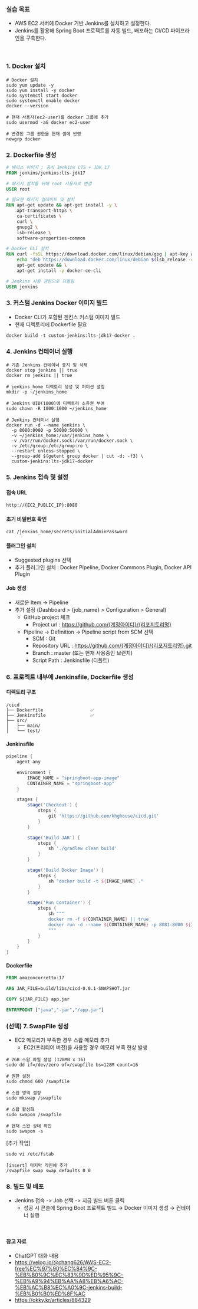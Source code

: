 ### 실습 목표

- AWS EC2 서버에 Docker 기반 Jenkins를 설치하고 설정한다.
- Jenkins를 활용해 Spring Boot 프로젝트를 자동 빌드, 배포하는 CI/CD 파이프라인을 구축한다.

<br />

### 1. Docker 설치

```shell
# Docker 설치
sudo yum update -y
sudo yum install -y docker
sudo systemctl start docker
sudo systemctl enable docker
docker --version

# 현재 사용자(ec2-user)를 docker 그룹에 추가
sudo usermod -aG docker ec2-user

# 변경된 그룹 권한을 현재 셀에 반영
newgrp docker
```

### 2. Dockerfile 생성

```dockerfile
# 베이스 이미지 : 공식 Jenkins LTS + JDK 17
FROM jenkins/jenkins:lts-jdk17

# 패키지 설치를 위해 root 사용자로 변경
USER root

# 필요한 패키지 업데이트 및 설치
RUN apt-get update && apt-get install -y \
    apt-transport-https \
    ca-certificates \
    curl \
    gnupg2 \
    lsb-release \
    software-properties-common

# Docker CLI 설치
RUN curl -fsSL https://download.docker.com/linux/debian/gpg | apt-key add - && \
    echo "deb https://download.docker.com/linux/debian $(lsb_release -cs) stable" > /etc/apt/sources.list.d/docker.list && \
    apt-get update && \
    apt-get install -y docker-ce-cli

# Jenkins 사용 권한으로 되돌림
USER jenkins
```

### 3. 커스텀 Jenkins Docker 이미지 빌드

- Docker CLI가 포함된 젠킨스 커스텀 이미지 빌드
- 현재 디렉토리에 Dockerfile 필요

```shell
docker build -t custom-jenkins:lts-jdk17-docker .
```

### 4. Jenkins 컨테이너 실행

```shell
# 기존 Jenkins 컨테이너 중지 및 삭제
docker stop jenkins || true
docker rm jenkins || true

# jenkins_home 디렉토리 생성 및 퍼미션 설정
mkdir -p ~/jenkins_home

# Jenkins UID(1000)에 디렉토리 소유권 부여
sudo chown -R 1000:1000 ~/jenkins_home

# Jenkins 컨테이너 실행
docker run -d --name jenkins \
  -p 8080:8080 -p 50000:50000 \
  -v ~/jenkins_home:/var/jenkins_home \
  -v /var/run/docker.sock:/var/run/docker.sock \
  -v /etc/group:/etc/group:ro \
  --restart unless-stopped \
  --group-add $(getent group docker | cut -d: -f3) \
  custom-jenkins:lts-jdk17-docker
```

### 5. Jenkins 접속 및 설정

#### 접속 URL

```text
http://{EC2_PUBLIC_IP}:8080
```

#### 초기 비밀번호 확인

```shell
cat /jenkins_home/secrets/initialAdminPassword
```

#### 플러그인 설치

- Suggested plugins 선택
- 추가 플러그인 설치 : Docker Pipeline, Docker Commons Plugin, Docker API Plugin

#### Job 생성

- 새로운 Item -> Pipeline
- 추가 설정 (Dashboard > {job_name} > Configuration > General)
    - GitHub project 체크
        - Project url : https://github.com/{계정아이디}/{리포지토리명}
    - Pipeline -> Definition -> Pipeline script from SCM 선택
        - SCM : Git
        - Repository URL : https://github.com/{계정아이디}/{리포지토리명}.git
        - Branch : master (또는 현재 사용중인 브랜치)
        - Script Path : Jenkinsfile (디폴트)

### 6. 프로젝트 내부에 Jenkinsfile, Dockerfile 생성

#### 디렉토리 구조

```text
/cicd
├── Dockerfile                  ✅
├── Jenkinsfile                 ✅
├── src/
│   ├── main/
│   └── test/
```

#### Jenkinsfile

```groovy
pipeline {
    agent any

    environment {
        IMAGE_NAME = "springboot-app-image"
        CONTAINER_NAME = "springboot-app"
    }

    stages {
        stage('Checkout') {
            steps {
                git 'https://github.com/khghouse/cicd.git'
            }
        }

        stage('Build JAR') {
            steps {
                sh './gradlew clean build'
            }
        }

        stage('Build Docker Image') {
            steps {
                sh "docker build -t ${IMAGE_NAME} ."
            }
        }

        stage('Run Container') {
            steps {
                sh """
                docker rm -f ${CONTAINER_NAME} || true
                docker run -d --name ${CONTAINER_NAME} -p 8081:8080 ${IMAGE_NAME}
                """
            }
        }
    }
}
```

#### Dockerfile

```dockerfile
FROM amazoncorretto:17

ARG JAR_FILE=build/libs/cicd-0.0.1-SNAPSHOT.jar

COPY ${JAR_FILE} app.jar

ENTRYPOINT ["java","-jar","/app.jar"]
```

### (선택) 7. SwapFile 생성

- EC2 메모리가 부족한 경우 스왑 메모리 추가
    - EC2(프리티어 버전)을 사용할 경우 메모리 부족 현상 발생

```shell
# 2GB 스왑 파일 생성 (128MB x 16)
sudo dd if=/dev/zero of=/swapfile bs=128M count=16

# 권한 설정
sudo chmod 600 /swapfile

# 스왑 영역 설정
sudo mkswap /swapfile

# 스왑 활성화
sudo swapon /swapfile

# 현재 스왑 상태 확인
sudo swapon -s
```

[추가 작업]

```shell
sudo vi /etc/fstab
```

```text
[insert] 마지막 라인에 추가
/swapfile swap swap defaults 0 0
```

### 8. 빌드 및 배포

- Jenkins 접속 -> Job 선택 -> 지금 빌드 버튼 클릭
    - 성공 시 콘솔에 Spring Boot 프로젝트 빌드 → Docker 이미지 생성 → 컨테이너 실행

<br />

#### 참고 자료

- ChatGPT 대화 내용
- https://velog.io/@chang626/AWS-EC2-free%EC%97%90%EC%84%9C-%EB%B0%9C%EC%83%9D%ED%95%9C-%EB%A9%94%EB%AA%A8%EB%A6%AC-%EB%AC%B8%EC%A0%9C-jenkins-build-%EB%B0%B0%ED%8F%AC
- https://okky.kr/articles/884329
